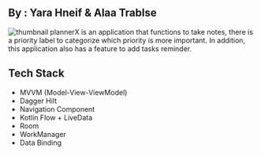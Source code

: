 
## By : Yara Hneif & Alaa Trablse
![thumbnail](Imeges_Video/Thumbnail.png)
plannerX is an application that functions to take notes, there is a priority label to categorize which priority is more important. In addition, this application also has a feature to add tasks reminder.


## Tech Stack
- MVVM (Model-View-ViewModel)
- Dagger Hilt
- Navigation Component
- Kotlin Flow + LiveData
- Room 
- WorkManager
- Data Binding
